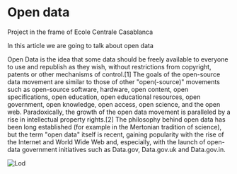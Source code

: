 # Open data
Project in the frame of Ecole Centrale Casablanca

In this article we are going to talk about open data 

Open Data is the idea that some data should be freely available to everyone to use and republish as they wish, without restrictions from copyright, patents or other mechanisms of control.[1] The goals of the open-source data movement are similar to those of other "open(-source)" movements such as open-source software, hardware, open content, open specifications, open education, open educational resources, open government, open knowledge, open access, open science, and the open web. Paradoxically, the growth of the open data movement is paralleled by a rise in intellectual property rights.[2] The philosophy behind open data has been long established (for example in the Mertonian tradition of science), but the term "open data" itself is recent, gaining popularity with the rise of the Internet and World Wide Web and, especially, with the launch of open-data government initiatives such as Data.gov, Data.gov.uk and Data.gov.in.


![Lod](https://user-images.githubusercontent.com/52492864/144758985-c5602fbe-745e-4112-bec0-77fc8e59d0f9.png)








